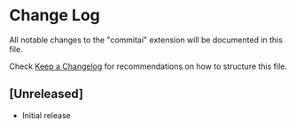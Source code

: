# Change Log

All notable changes to the "commitai" extension will be documented in this file.

Check [Keep a Changelog](http://keepachangelog.com/) for recommendations on how to structure this file.

## [Unreleased]

- Initial release